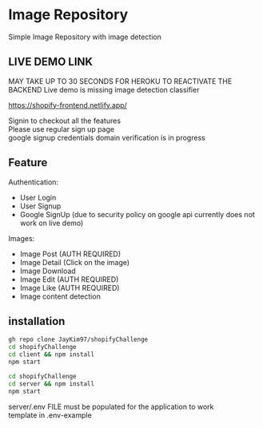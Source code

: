 # Image Repository

Simple Image Repository with image detection

## LIVE DEMO LINK

MAY TAKE UP TO 30 SECONDS FOR HEROKU TO REACTIVATE THE BACKEND
Live demo is missing image detection classifier

https://shopify-frontend.netlify.app/

Signin to checkout all the features  
Please use regular sign up page  
google signup credentials domain verification is in progress

## Feature

Authentication:

- User Login
- User Signup
- Google SignUp (due to security policy on google api currently does not work on live demo)

Images:

- Image Post (AUTH REQUIRED)
- Image Detail (Click on the image)
- Image Download
- Image Edit (AUTH REQUIRED)
- Image Like (AUTH REQUIRED)
- Image content detection

## installation

```bash
gh repo clone JayKim97/shopifyChallenge
cd shopifyChallenge
cd client && npm install
npm start
```

```bash
cd shopifyChallenge
cd server && npm install
npm start
```

server/.env FILE must be populated for the application to work  
template in .env-example
